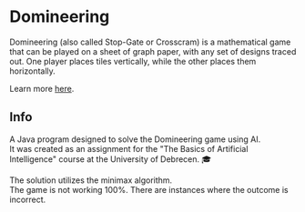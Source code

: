 # Domineering
Domineering (also called Stop-Gate or Crosscram) is a mathematical game that can be played on a sheet of graph paper, with any set of designs traced out. One player places tiles vertically, while the other places them horizontally. 

Learn more [here](https://en.wikipedia.org/wiki/Domineering).

## Info
A Java program designed to solve the Domineering game using AI.  
It was created as an assignment for the "The Basics of Artificial Intelligence" course at the University of Debrecen. 🎓

The solution utilizes the minimax algorithm.  
The game is not working 100%. There are instances where the outcome is incorrect.
